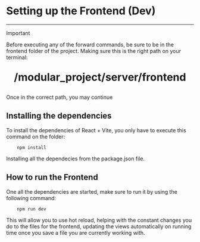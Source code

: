 # Setting up the Frontend (Dev)
***
> [!IMPORTANT]
> Before executing any of the forward commands, be sure to be in the frontend folder of the project. Making sure this is the right path on your terminal:
>
> **<p style="text-align : center; font-size:2em">/modular_project/server/frontend</p>**
>
> Once in the correct path, you may continue

## Installing the dependencies

To install the dependencies of React + Vite, you only have to execute this command on the folder:

```
    npm install 
```

Installing all the dependecies from the package.json file.

## How to run the Frontend

One all the dependencies are started, make sure to run it by using the following command:
```
    npm run dev
```
This will allow you to use hot reload, helping with the constant changes you do to the files for the frontend, updating the views automatically on running time once you save a file you are currently working with.